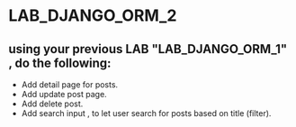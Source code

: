 # LAB_DJANGO_ORM_2

## using your previous LAB "LAB_DJANGO_ORM_1" , do the following:
- Add detail page for posts.
- Add update post page.
- Add delete post.
- Add search input , to let user search for posts based on title (filter).



